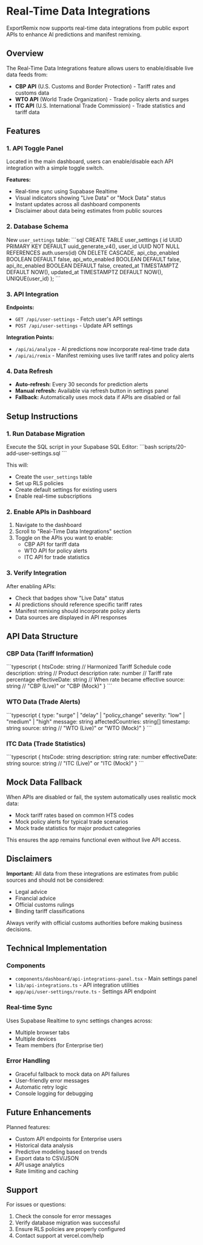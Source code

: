 # Real-Time Data Integrations

ExportRemix now supports real-time data integrations from public export APIs to enhance AI predictions and manifest remixing.

## Overview

The Real-Time Data Integrations feature allows users to enable/disable live data feeds from:
- **CBP API** (U.S. Customs and Border Protection) - Tariff rates and customs data
- **WTO API** (World Trade Organization) - Trade policy alerts and surges
- **ITC API** (U.S. International Trade Commission) - Trade statistics and tariff data

## Features

### 1. API Toggle Panel
Located in the main dashboard, users can enable/disable each API integration with a simple toggle switch.

**Features:**
- Real-time sync using Supabase Realtime
- Visual indicators showing "Live Data" or "Mock Data" status
- Instant updates across all dashboard components
- Disclaimer about data being estimates from public sources

### 2. Database Schema

New `user_settings` table:
\`\`\`sql
CREATE TABLE user_settings (
  id UUID PRIMARY KEY DEFAULT uuid_generate_v4(),
  user_id UUID NOT NULL REFERENCES auth.users(id) ON DELETE CASCADE,
  api_cbp_enabled BOOLEAN DEFAULT false,
  api_wto_enabled BOOLEAN DEFAULT false,
  api_itc_enabled BOOLEAN DEFAULT false,
  created_at TIMESTAMPTZ DEFAULT NOW(),
  updated_at TIMESTAMPTZ DEFAULT NOW(),
  UNIQUE(user_id)
);
\`\`\`

### 3. API Integration

**Endpoints:**
- `GET /api/user-settings` - Fetch user's API settings
- `POST /api/user-settings` - Update API settings

**Integration Points:**
- `/api/ai/analyze` - AI predictions now incorporate real-time trade data
- `/api/ai/remix` - Manifest remixing uses live tariff rates and policy alerts

### 4. Data Refresh

- **Auto-refresh:** Every 30 seconds for prediction alerts
- **Manual refresh:** Available via refresh button in settings panel
- **Fallback:** Automatically uses mock data if APIs are disabled or fail

## Setup Instructions

### 1. Run Database Migration

Execute the SQL script in your Supabase SQL Editor:
\`\`\`bash
scripts/20-add-user-settings.sql
\`\`\`

This will:
- Create the `user_settings` table
- Set up RLS policies
- Create default settings for existing users
- Enable real-time subscriptions

### 2. Enable APIs in Dashboard

1. Navigate to the dashboard
2. Scroll to "Real-Time Data Integrations" section
3. Toggle on the APIs you want to enable:
   - CBP API for tariff data
   - WTO API for policy alerts
   - ITC API for trade statistics

### 3. Verify Integration

After enabling APIs:
- Check that badges show "Live Data" status
- AI predictions should reference specific tariff rates
- Manifest remixing should incorporate policy alerts
- Data sources are displayed in API responses

## API Data Structure

### CBP Data (Tariff Information)
\`\`\`typescript
{
  htsCode: string        // Harmonized Tariff Schedule code
  description: string    // Product description
  rate: number          // Tariff rate percentage
  effectiveDate: string // When rate became effective
  source: string        // "CBP (Live)" or "CBP (Mock)"
}
\`\`\`

### WTO Data (Trade Alerts)
\`\`\`typescript
{
  type: "surge" | "delay" | "policy_change"
  severity: "low" | "medium" | "high"
  message: string
  affectedCountries: string[]
  timestamp: string
  source: string        // "WTO (Live)" or "WTO (Mock)"
}
\`\`\`

### ITC Data (Trade Statistics)
\`\`\`typescript
{
  htsCode: string
  description: string
  rate: number
  effectiveDate: string
  source: string        // "ITC (Live)" or "ITC (Mock)"
}
\`\`\`

## Mock Data Fallback

When APIs are disabled or fail, the system automatically uses realistic mock data:
- Mock tariff rates based on common HTS codes
- Mock policy alerts for typical trade scenarios
- Mock trade statistics for major product categories

This ensures the app remains functional even without live API access.

## Disclaimers

**Important:** All data from these integrations are estimates from public sources and should not be considered:
- Legal advice
- Financial advice
- Official customs rulings
- Binding tariff classifications

Always verify with official customs authorities before making business decisions.

## Technical Implementation

### Components
- `components/dashboard/api-integrations-panel.tsx` - Main settings panel
- `lib/api-integrations.ts` - API integration utilities
- `app/api/user-settings/route.ts` - Settings API endpoint

### Real-time Sync
Uses Supabase Realtime to sync settings changes across:
- Multiple browser tabs
- Multiple devices
- Team members (for Enterprise tier)

### Error Handling
- Graceful fallback to mock data on API failures
- User-friendly error messages
- Automatic retry logic
- Console logging for debugging

## Future Enhancements

Planned features:
- Custom API endpoints for Enterprise users
- Historical data analysis
- Predictive modeling based on trends
- Export data to CSV/JSON
- API usage analytics
- Rate limiting and caching

## Support

For issues or questions:
1. Check the console for error messages
2. Verify database migration was successful
3. Ensure RLS policies are properly configured
4. Contact support at vercel.com/help
